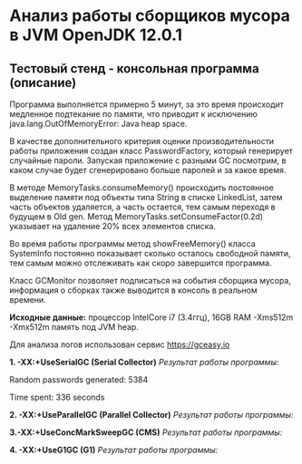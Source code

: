 # Анализ работы сборщиков мусора в JVM OpenJDK 12.0.1

## Тестовый стенд - консольная программа (описание)
   Программа выполняется примерно 5 минут, за это время происходит
   медленное подтекание по памяти, что приводит к исключению
   java.lang.OutOfMemoryError: Java heap space.
   
   В качестве дополнительного критерия оценки производительности работы
   приложения создан класс PasswordFactory, который генерирует случайные
   пароли. Запуская приложение с разными GC посмотрим, в каком случае
   будет сгенерировано больше паролей и за какое время.
   
   В методе MemoryTasks.consumeMemory() происходить постоянное выделение
   памяти под объекты типа String в списке LinkedList, затем часть
   объектов удаляется, а часть остается, тем самым переходя в будущем в
   Old gen. Метод MemoryTasks.setConsumeFactor(0.2d) указывает на
   удаление 20% всех элементов списка.
   
   Во время работы программы метод showFreeMemory() класса SystemInfo
   постоянно показывает сколько осталось свободной памяти, тем самым
   можно отслеживать как скоро завершится программа.
   
   Класс GCMonitor позволяет подписаться на события сборщика мусора,
   информация о сборках также выводится в консоль в реальном времени.
   
  **Исходные данные:** процессор IntelCore i7 (3.4ггц), 16GB RAM
  -Xms512m -Xmx512m память под JVM heap.
  
  Для анализа логов использован сервис https://gceasy.io
  
**1. -XX:+UseSerialGC (Serial Collector)**
 *Результат работы программы:*
 
 Random passwords generated: 5384
 
 Time spent: 336 seconds
 
 
**2. -XX:+UseParallelGC (Parallel Collector)** 
*Результат работы программы:*


**3.-XX:+UseConcMarkSweepGC (CMS)**
 *Результат работы программы:*

**4. -XX:+UseG1GC (G1)**
 *Результат работы программы:*

 



   
   
   
   
   
